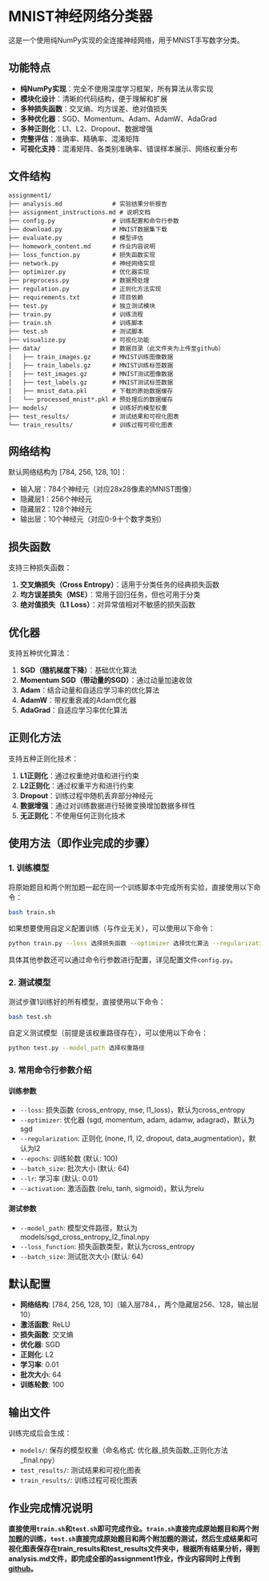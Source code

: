 # MNIST神经网络分类器

这是一个使用纯NumPy实现的全连接神经网络，用于MNIST手写数字分类。

## 功能特点

- **纯NumPy实现**：完全不使用深度学习框架，所有算法从零实现
- **模块化设计**：清晰的代码结构，便于理解和扩展
- **多种损失函数**：交叉熵、均方误差、绝对值损失
- **多种优化器**：SGD、Momentum、Adam、AdamW、AdaGrad
- **多种正则化**：L1、L2、Dropout、数据增强
- **完整评估**：准确率、精确率、混淆矩阵
- **可视化支持**：混淆矩阵、各类别准确率、错误样本展示、网络权重分布

## 文件结构

```
assignment1/
├── analysis.md              # 实验结果分析报告
├── assignment_instructions.md # 说明文档
├── config.py                # 训练配置和命令行参数
├── download.py              # MNIST数据集下载
├── evaluate.py              # 模型评估
├── homework_content.md      # 作业内容说明
├── loss_function.py         # 损失函数实现
├── network.py               # 神经网络实现
├── optimizer.py             # 优化器实现
├── preprocess.py            # 数据预处理
├── regulation.py            # 正则化方法实现
├── requirements.txt         # 项目依赖
├── test.py                  # 独立测试模块
├── train.py                 # 训练流程
├── train.sh                 # 训练脚本
├── test.sh                  # 测试脚本
├── visualize.py             # 可视化功能
├── data/                    # 数据目录（此文件夹为上传至github）
│   ├── train_images.gz      # MNIST训练图像数据
│   ├── train_labels.gz      # MNIST训练标签数据
│   ├── test_images.gz       # MNIST测试图像数据
│   ├── test_labels.gz       # MNIST测试标签数据
│   ├── mnist_data.pkl       # 下载的原始数据缓存
│   └── processed_mnist*.pkl # 预处理后的数据缓存
├── models/                  # 训练好的模型权重
├── test_results/            # 测试结果和可视化图表
└── train_results/           # 训练过程可视化图表
```

## 网络结构

默认网络结构为 [784, 256, 128, 10]：
- 输入层：784个神经元（对应28x28像素的MNIST图像）
- 隐藏层1：256个神经元
- 隐藏层2：128个神经元
- 输出层：10个神经元（对应0-9十个数字类别）

## 损失函数

支持三种损失函数：
1. **交叉熵损失（Cross Entropy）**：适用于分类任务的经典损失函数
2. **均方误差损失（MSE）**：常用于回归任务，但也可用于分类
3. **绝对值损失（L1 Loss）**：对异常值相对不敏感的损失函数

## 优化器

支持五种优化算法：
1. **SGD（随机梯度下降）**：基础优化算法
2. **Momentum SGD（带动量的SGD）**：通过动量加速收敛
3. **Adam**：结合动量和自适应学习率的优化算法
4. **AdamW**：带权重衰减的Adam优化器
5. **AdaGrad**：自适应学习率优化算法

## 正则化方法

支持五种正则化技术：
1. **L1正则化**：通过权重绝对值和进行约束
2. **L2正则化**：通过权重平方和进行约束
3. **Dropout**：训练过程中随机丢弃部分神经元
4. **数据增强**：通过对训练数据进行轻微变换增加数据多样性
5. **无正则化**：不使用任何正则化技术

## 使用方法（即作业完成的步骤）

### 1. 训练模型

将原始题目和两个附加题一起在同一个训练脚本中完成所有实验，直接使用以下命令：
```bash
bash train.sh
```

如果想要使用自定义配置训练（与作业无关），可以使用以下命令：
```bash
python train.py --loss 选择损失函数 --optimizer 选择优化算法 --regularization 选择正则化方法 --epochs 选择训练轮数 --lr 选择学习率 --activation 选择激活函数
```
具体其他参数还可以通过命令行参数进行配置，详见配置文件`config.py`。

### 2. 测试模型

测试步骤1训练好的所有模型，直接使用以下命令：
```bash
bash test.sh
```

自定义测试模型（前提是该权重路径存在），可以使用以下命令：
```bash
python test.py --model_path 选择权重路径
```
### 3. 常用命令行参数介绍

#### 训练参数
- `--loss`: 损失函数 (cross_entropy, mse, l1_loss)，默认为cross_entropy
- `--optimizer`: 优化器 (sgd, momentum, adam, adamw, adagrad)，默认为sgd
- `--regularization`: 正则化 (none, l1, l2, dropout, data_augmentation)，默认为l2
- `--epochs`: 训练轮数 (默认: 100)
- `--batch_size`: 批次大小 (默认: 64)
- `--lr`: 学习率 (默认: 0.01)
- `--activation`: 激活函数 (relu, tanh, sigmoid)，默认为relu

#### 测试参数
- `--model_path`: 模型文件路径，默认为models/sgd_cross_entropy_l2_final.npy
- `--loss_function`: 损失函数类型，默认为cross_entropy
- `--batch_size`: 测试批次大小 (默认: 64)

## 默认配置

- **网络结构**: [784, 256, 128, 10]（输入层784，，两个隐藏层256、128，输出层10）
- **激活函数**: ReLU
- **损失函数**: 交叉熵
- **优化器**: SGD
- **正则化**: L2
- **学习率**: 0.01
- **批次大小**: 64
- **训练轮数**: 100

## 输出文件

训练完成后会生成：
- `models/`: 保存的模型权重（命名格式: 优化器_损失函数_正则化方法_final.npy）
- `test_results/`: 测试结果和可视化图表
- `train_results/`: 训练过程可视化图表

## 作业完成情况说明

**直接使用`train.sh`和`test.sh`即可完成作业。`train.sh`直接完成原始题目和两个附加题的训练，`test.sh`直接完成原始题目和两个附加题的测试，然后生成结果和可视化图表保存在train_results和test_results文件夹中，根据所有结果分析，得到analysis.md文件，即完成全部的assignment1作业，作业内容同时上传到[github](https://github.com/lxer66/NNDL_HOMEWORK)。**